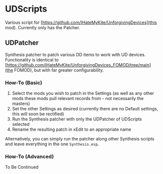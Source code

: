 # UDScripts

Various script for [https://github.com/IHateMyKite/UnforgivingDevices](this mod). Currently only has the Patcher.

## UDPatcher

Synthesis patcher to patch various DD items to work with UD devices. Functionality is identical to [https://github.com/IHateMyKite/UnforgivingDevices_FOMOD/tree/main](the FOMOD), but with far greater configurability.

### How-To (Basic)

1. Select the mods you wish to patch in the Settings (as well as any other mods these mods pull relevant records from - not necessarily the masters)
1. Set the other Settings as desired (currently there are no Default settings, this will soon be rectified)
1. Run the Synthesis patcher with only the UDPatcher of UDScripts selected
1. Rename the resulting patch in xEdit to an appropriate name

Alternatively, you can simply run the patcher along other Synthesis scripts and leave everything in the one `Synthesis.esp`.

### How-To (Advanced)

To Be Continued